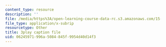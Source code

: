 ```yaml
---
content_type: resource
description: ''
file: /media/https%3A/open-learning-course-data-rc.s3.amazonaws.com/15-071-the-analytics-edge-spring-2017/06245971996a5084845f9954d40d14f3_D8HcmzYnBv0.vtt
file_type: application/x-subrip
resourcetype: Other
title: 3play caption file
uid: 06245971-996a-5084-845f-9954d40d14f3
---
```

